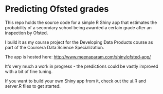 # Predicting Ofsted grades

This repo holds the source code for a simple R Shiny app that estimates the probability of a secondary school being awarded a certain grade after an inspection by Ofsted.

I build it as my course project for the Developing Data Products course as part of the Coursera Data Science Specialization.

The app is hosted here: http://www.meenaparam.com/shiny/ofsted-app/

It's very much a work in progress - the predictions could be vastly improved with a bit of fine tuning.

If you want to build your own Shiny app from it, check out the ui.R and server.R files to get started.
